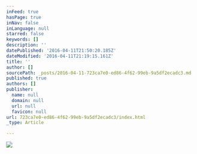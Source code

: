 ```yaml
---
inFeed: true
hasPage: true
inNav: false
inLanguage: null
starred: false
keywords: []
description: ''
datePublished: '2016-04-11T21:50:20.185Z'
dateModified: '2016-04-11T21:19:15.161Z'
title: ''
author: []
sourcePath: _posts/2016-04-11-723ca7e0-ed86-4f62-99eb-9a5df2ecadc3.md
published: true
authors: []
publisher:
  name: null
  domain: null
  url: null
  favicon: null
url: 723ca7e0-ed86-4f62-99eb-9a5df2ecadc3/index.html
_type: Article

---
```

![](https://the-grid-user-content.s3-us-west-2.amazonaws.com/72798d5a-c1b9-4966-ba90-81144b1bac8d.jpg)